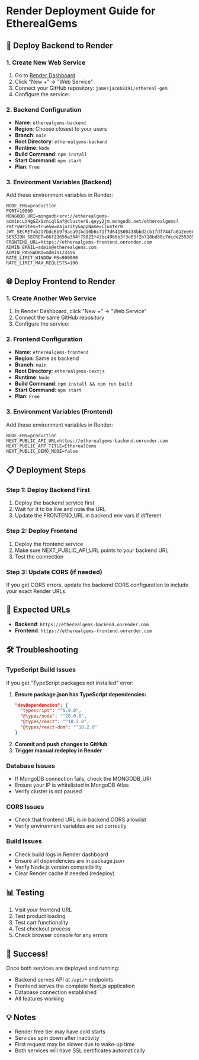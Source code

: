 # Render Deployment Guide for EtherealGems

## 🚀 Deploy Backend to Render

### 1. Create New Web Service
1. Go to [Render Dashboard](https://dashboard.render.com/)
2. Click "New +" → "Web Service"
3. Connect your GitHub repository: `jamesjacob819i/ethereal-gem`
4. Configure the service:

### 2. Backend Configuration
- **Name**: `etherealgems-backend`
- **Region**: Choose closest to your users
- **Branch**: `main`
- **Root Directory**: `etherealgems-backend`
- **Runtime**: `Node`
- **Build Command**: `npm install`
- **Start Command**: `npm start`
- **Plan**: `Free`

### 3. Environment Variables (Backend)
Add these environment variables in Render:
```
NODE_ENV=production
PORT=10000
MONGODB_URI=mongodb+srv://etherealgems-admin:LY4gGZxOzniqlSaf@cluster0.qeyy2jm.mongodb.net/etherealgems?retryWrites=true&w=majority&appName=Cluster0
JWT_SECRET=b217bdc6b9f9aea91bd10b6c71f7d641500438bbd2cb1fdf744fa0a2ee608afac67ecad33af73e390c6f79ff2fc12e7dfd3db5265e52b8f162c7fe2a352cf840
SESSION_SECRET=06f22650a384f79822f43bc4966b3f3d03f2b718bd88c7dcde2553054ea18a0c
FRONTEND_URL=https://etherealgems-frontend.onrender.com
ADMIN_EMAIL=admin@etherealgems.com
ADMIN_PASSWORD=admin123456
RATE_LIMIT_WINDOW_MS=900000
RATE_LIMIT_MAX_REQUESTS=100
```

## 🌐 Deploy Frontend to Render

### 1. Create Another Web Service
1. In Render Dashboard, click "New +" → "Web Service"
2. Connect the same GitHub repository
3. Configure the service:

### 2. Frontend Configuration
- **Name**: `etherealgems-frontend`
- **Region**: Same as backend
- **Branch**: `main`
- **Root Directory**: `etherealgems-nextjs`
- **Runtime**: `Node`
- **Build Command**: `npm install && npm run build`
- **Start Command**: `npm start`
- **Plan**: `Free`

### 3. Environment Variables (Frontend)
Add these environment variables in Render:
```
NODE_ENV=production
NEXT_PUBLIC_API_URL=https://etherealgems-backend.onrender.com
NEXT_PUBLIC_APP_TITLE=EtherealGems
NEXT_PUBLIC_DEMO_MODE=false
```

## 📋 Deployment Steps

### Step 1: Deploy Backend First
1. Deploy the backend service first
2. Wait for it to be live and note the URL
3. Update the FRONTEND_URL in backend env vars if different

### Step 2: Deploy Frontend
1. Deploy the frontend service
2. Make sure NEXT_PUBLIC_API_URL points to your backend URL
3. Test the connection

### Step 3: Update CORS (if needed)
If you get CORS errors, update the backend CORS configuration to include your exact Render URLs.

## 🔗 Expected URLs
- **Backend**: `https://etherealgems-backend.onrender.com`
- **Frontend**: `https://etherealgems-frontend.onrender.com`

## 🛠️ Troubleshooting

### TypeScript Build Issues
If you get "TypeScript packages not installed" error:
1. **Ensure package.json has TypeScript dependencies:**
   ```json
   "devDependencies": {
     "typescript": "^5.0.0",
     "@types/node": "^20.0.0",
     "@types/react": "^18.2.0",
     "@types/react-dom": "^18.2.0"
   }
   ```
2. **Commit and push changes to GitHub**
3. **Trigger manual redeploy in Render**

### Database Issues
- If MongoDB connection fails, check the MONGODB_URI
- Ensure your IP is whitelisted in MongoDB Atlas
- Verify cluster is not paused

### CORS Issues
- Check that frontend URL is in backend CORS allowlist
- Verify environment variables are set correctly

### Build Issues
- Check build logs in Render dashboard
- Ensure all dependencies are in package.json
- Verify Node.js version compatibility
- Clear Render cache if needed (redeploy)

## 📊 Testing
1. Visit your frontend URL
2. Test product loading
3. Test cart functionality
4. Test checkout process
5. Check browser console for any errors

## 🎉 Success!
Once both services are deployed and running:
- Backend serves API at `/api/*` endpoints
- Frontend serves the complete Next.js application
- Database connection established
- All features working

## 💡 Notes
- Render free tier may have cold starts
- Services spin down after inactivity
- First request may be slower due to wake-up time
- Both services will have SSL certificates automatically

